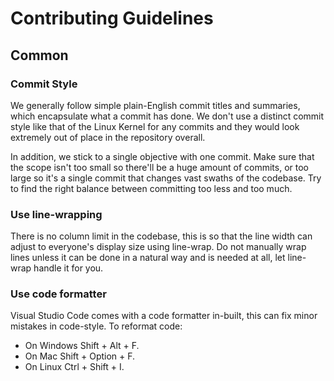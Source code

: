 # Contributing Guidelines

## Common

### Commit Style

We generally follow simple plain-English commit titles and summaries, which encapsulate what a commit has done. We don't use a distinct commit style like that of the Linux Kernel for any commits and they would look extremely out of place in the repository overall.

In addition, we stick to a single objective with one commit. Make sure that the scope isn't too small so there'll be a huge amount of commits, or too large so it's a single commit that changes vast swaths of the codebase. Try to find the right balance between committing too less and too much.

### Use line-wrapping

There is no column limit in the codebase, this is so that the line width can adjust to everyone's display size using line-wrap. Do not manually wrap lines unless it can be done in a natural way and is needed at all, let line-wrap handle it for you.

### Use code formatter

Visual Studio Code comes with a code formatter in-built, this can fix minor mistakes in code-style. To reformat code:

-   On Windows Shift + Alt + F.
-   On Mac Shift + Option + F.
-   On Linux Ctrl + Shift + I.
